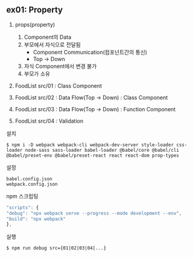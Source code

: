 ## ex01: Property

1.  props(property)

    1. Component의 Data
    2. 부모에서 자식으로 전달됨
       - Component Communication(컴포넌트간의 통신)
       - Top -> Down
    3. 자식 Component에서 변경 불가
    4. 부모가 소유

2.  FoodList src/01 : Class Component
3.  FoodList src/02 : Data Flow(Top -> Down) : Class Component
4.  FoodList src/03 : Data Flow(Top -> Down) : Function Component
5.  FoodList src/04 : Validation

설치

    $ npm i -D webpack webpack-cli webpack-dev-server style-loader css-loader node-sass sass-loader babel-loader @babel/core @babel/cli @babel/preset-env @babel/preset-react react react-dom prop-types

설정

    babel.config.json
    webpack.config.json

npm 스크립팅

```javascript
"scripts": {
"debug": "npx webpack serve --progress --mode development --env",
"build": "npx webpack"
},
```

실행

    $ npm run debug src={01|02|03|04|...}
